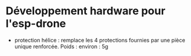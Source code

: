 # Développement hardware pour l'esp-drone

- protection hélice : remplace les 4 protections fournies par une pièce unique renforcée. Poids : environ : 5g

  
